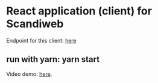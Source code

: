 # React application (client) for Scandiweb

Endpoint for this client: [here](https://github.com/scandiweb/junior-react-endpoint)

## run with yarn: yarn start

Video demo: [here](https://drive.google.com/file/d/1RBFswiJYaARQk2nvE4M21HAXBygDR4Fo/view?usp=sharing).
